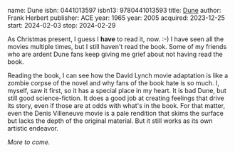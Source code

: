 name: Dune
isbn: 0441013597
isbn13: 9780441013593
title: [Dune](https://a.co/d/dFQo7wt)
author: Frank Herbert
publisher: ACE
year: 1965
year: 2005
acquired: 2023-12-25
start: 2024-02-03
stop: 2024-02-29

As Christmas present, I guess I **have** to read it, now.  :-)  I have seen all
the movies multiple times, but I still haven't read the book.  Some of my
friends who are ardent Dune fans keep giving me grief about not having read the
book.

Reading the book, I can see how the David Lynch movie adaptation is like a
zombie corpse of the novel and why fans of the book hate is so much.  I, myself,
saw it first, so it has a special place in my heart.  It is bad Dune, but still
good science-fiction.  It does a good job at creating feelings that drive its
story, even if those are at odds with what's in the book.  For that matter, even
the Denis Villeneuve movie is a pale rendition that skims the surface but lacks
the depth of the original material.  But it still works as its own artistic
endeavor.

_More to come._
